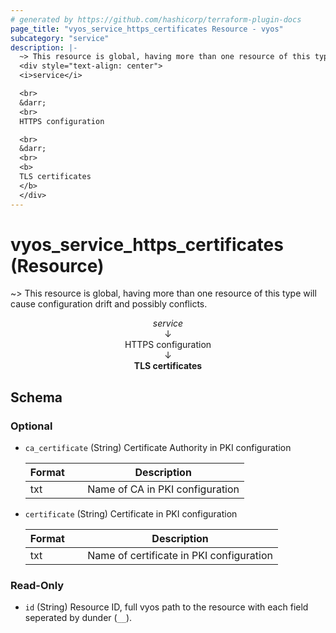 ```yaml
---
# generated by https://github.com/hashicorp/terraform-plugin-docs
page_title: "vyos_service_https_certificates Resource - vyos"
subcategory: "service"
description: |-
  ~> This resource is global, having more than one resource of this type will cause configuration drift and possibly conflicts.
  <div style="text-align: center">
  <i>service</i>

  <br>
  &darr;
  <br>
  HTTPS configuration

  <br>
  &darr;
  <br>
  <b>
  TLS certificates
  </b>
  </div>
---
```


# vyos_service_https_certificates (Resource)

~> This resource is global, having more than one resource of this type will cause configuration drift and possibly conflicts.

<div style="text-align: center">
<i>service</i>

<br>
&darr;
<br>
HTTPS configuration

<br>
&darr;
<br>
<b>
TLS certificates
</b>
</div>



<!-- schema generated by tfplugindocs -->
## Schema

### Optional

- `ca_certificate` (String) Certificate Authority in PKI configuration

    |  Format &emsp; | Description  |
    |----------|---------------|
    |  txt  &emsp; |  Name of CA in PKI configuration  |
- `certificate` (String) Certificate in PKI configuration

    |  Format &emsp; | Description  |
    |----------|---------------|
    |  txt  &emsp; |  Name of certificate in PKI configuration  |

### Read-Only

- `id` (String) Resource ID, full vyos path to the resource with each field seperated by dunder (`__`).
